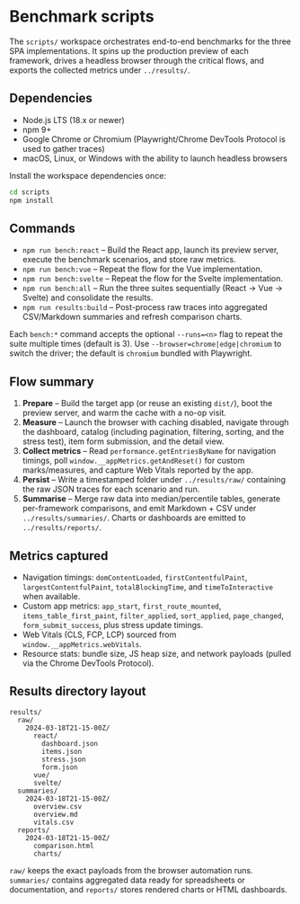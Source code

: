 # Benchmark scripts

The `scripts/` workspace orchestrates end-to-end benchmarks for the three SPA implementations. It spins up the production preview of each framework, drives a headless browser through the critical flows, and exports the collected metrics under `../results/`.

## Dependencies
- Node.js LTS (18.x or newer)
- npm 9+
- Google Chrome or Chromium (Playwright/Chrome DevTools Protocol is used to gather traces)
- macOS, Linux, or Windows with the ability to launch headless browsers

Install the workspace dependencies once:
```bash
cd scripts
npm install
```

## Commands
- `npm run bench:react` – Build the React app, launch its preview server, execute the benchmark scenarios, and store raw metrics.
- `npm run bench:vue` – Repeat the flow for the Vue implementation.
- `npm run bench:svelte` – Repeat the flow for the Svelte implementation.
- `npm run bench:all` – Run the three suites sequentially (React → Vue → Svelte) and consolidate the results.
- `npm run results:build` – Post-process raw traces into aggregated CSV/Markdown summaries and refresh comparison charts.

Each `bench:*` command accepts the optional `--runs=<n>` flag to repeat the suite multiple times (default is 3). Use `--browser=chrome|edge|chromium` to switch the driver; the default is `chromium` bundled with Playwright.

## Flow summary
1. **Prepare** – Build the target app (or reuse an existing `dist/`), boot the preview server, and warm the cache with a no-op visit.
2. **Measure** – Launch the browser with caching disabled, navigate through the dashboard, catalog (including pagination, filtering, sorting, and the stress test), item form submission, and the detail view.
3. **Collect metrics** – Read `performance.getEntriesByName` for navigation timings, poll `window.__appMetrics.getAndReset()` for custom marks/measures, and capture Web Vitals reported by the app.
4. **Persist** – Write a timestamped folder under `../results/raw/` containing the raw JSON traces for each scenario and run.
5. **Summarise** – Merge raw data into median/percentile tables, generate per-framework comparisons, and emit Markdown + CSV under `../results/summaries/`. Charts or dashboards are emitted to `../results/reports/`.

## Metrics captured
- Navigation timings: `domContentLoaded`, `firstContentfulPaint`, `largestContentfulPaint`, `totalBlockingTime`, and `timeToInteractive` when available.
- Custom app metrics: `app_start`, `first_route_mounted`, `items_table_first_paint`, `filter_applied`, `sort_applied`, `page_changed`, `form_submit_success`, plus stress update timings.
- Web Vitals (CLS, FCP, LCP) sourced from `window.__appMetrics.webVitals`.
- Resource stats: bundle size, JS heap size, and network payloads (pulled via the Chrome DevTools Protocol).

## Results directory layout
```
results/
  raw/
    2024-03-18T21-15-00Z/
      react/
        dashboard.json
        items.json
        stress.json
        form.json
      vue/
      svelte/
  summaries/
    2024-03-18T21-15-00Z/
      overview.csv
      overview.md
      vitals.csv
  reports/
    2024-03-18T21-15-00Z/
      comparison.html
      charts/
```
`raw/` keeps the exact payloads from the browser automation runs. `summaries/` contains aggregated data ready for spreadsheets or documentation, and `reports/` stores rendered charts or HTML dashboards.
